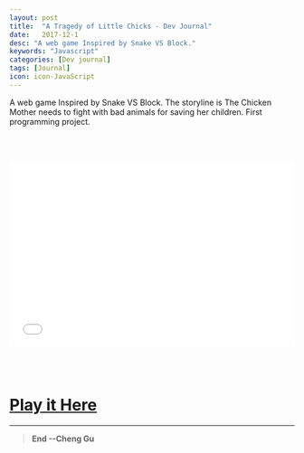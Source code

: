 ```yaml
---
layout: post
title:  "A Tragedy of Little Chicks - Dev Journal"
date:   2017-12-1
desc: "A web game Inspired by Snake VS Block."
keywords: "Javascript"
categories: [Dev journal]
tags: [Journal]
icon: icon-JavaScript
---
```


A web game Inspired by Snake VS Block. The storyline is The Chicken Mother needs to fight with bad animals for saving her children. First programming project.

<br/><br/>

<div style='position:relative; padding-bottom:calc(56.25% + 44px)'><iframe src="//player.bilibili.com/player.html?aid=37404661&cid=65747228&page=1"   frameborder='0' scrolling='no' width='100%' height='100%' style='position:absolute;top:0;left:0;' allowfullscreen></iframe></div> 

<br/><br/>

# [Play it Here](https://gucheng0712.github.io/A-Tragedy-of-Little-Chicks-P5.js-/)




---
>**End --Cheng Gu**
